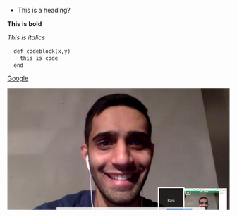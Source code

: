 * This is a heading?

**This is bold**

_This is italics_

```
  def codeblock(x,y)
    this is code
  end
```

[Google](www.google.com)

![Screenshot of GPS](gps.png)
